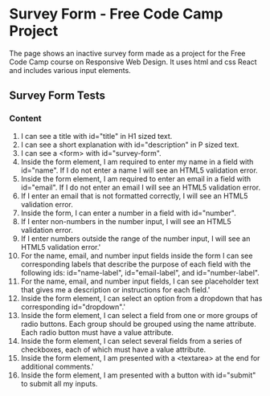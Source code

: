# Survey Form - Free Code Camp Project

The page shows an inactive survey form made as a project for the Free Code Camp
course on Responsive Web Design.  It uses html and css React and includes
various input elements.

## Survey Form Tests

### Content

1. I can see a title with id="title" in H1 sized text.
2. I can see a short explanation with id="description" in P sized text.
3. I can see a &lt;form&gt; with id="survey-form".
4. Inside the form element, I am required to enter my name in a field with
id="name". If I do not enter a name I will see an HTML5 validation error.
5. Inside the form element, I am required to enter an email in a field with
id="email". If I do not enter an email I will see an HTML5 validation error.
6. If I enter an email that is not formatted correctly, I will see an HTML5
validation error.
7. Inside the form, I can enter a number in a field with id="number".
8. If I enter non-numbers in the number input, I will see an HTML5 validation
error.
9. If I enter numbers outside the range of the number input, I will see an HTML5
validation error.'
10. For the name, email, and number input fields inside the form I can see
corresponding labels that describe the purpose of each field with the following
ids: id="name-label", id="email-label",
and id="number-label".
11. For the name, email, and number input fields, I can see placeholder text
that gives me a description or instructions for each field.'
12. Inside the form element, I can select an option from a dropdown that has
corresponding id="dropdown".'
13. Inside the form element, I can select a field from one or more groups of
radio buttons. Each group should be grouped using the name attribute. Each radio
button must have a value attribute.
14. Inside the form element, I can select several fields from a series of
checkboxes, each of which must have a value attribute.
15. Inside the form element, I am presented with a &lt;textarea&gt; at the end for
additional comments.'
16. Inside the form element, I am presented with a button with id="submit" to
submit all my inputs.
